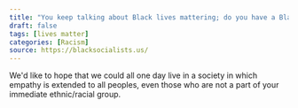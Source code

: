 ```yaml
---
title: "You keep talking about Black lives mattering; do you have a Black boyfriend/girlfriend you're not telling us about? lol"
draft: false
tags: [lives matter]
categories: [Racism]
source: https://blacksocialists.us/
---
```


We'd like to hope that we could all one day live in a society in which empathy is extended to all peoples, even those who are not a part of your immediate ethnic/racial group.

